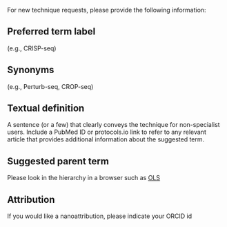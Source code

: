 For new technique requests, please provide the following information:

## Preferred term label

(e.g., CRISP-seq)

## Synonyms

(e.g., Perturb-seq, CROP-seq)

## Textual definition

A sentence (or a few) that clearly conveys the technique for non-specialist users. Include a PubMed ID or protocols.io link to refer to any relevant article that provides additional information about the suggested term.

## Suggested parent term

Please look in the hierarchy in a browser such as [OLS](http://www.ebi.ac.uk/ols)

## Attribution

If you would like a nanoattribution, please indicate your ORCID id